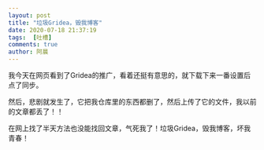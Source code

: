 ```yaml
---
layout: post
title: "垃圾Gridea，毁我博客"
date: 2020-07-18 21:37:19
tags:  [吐槽]
comments: true
author: 阿晨
---
```

我今天在网页看到了Gridea的推广，看着还挺有意思的，就下载下来一番设置后点了同步。

然后，悲剧就发生了，它把我仓库里的东西都删了，然后上传了它的文件，我以前的文章都丢了！！

在网上找了半天方法也没能找回文章，气死我了！垃圾Gridea，毁我博客，坏我青春！
